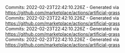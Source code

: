 Commits: 2022-02-23T22:42:10.226Z - Generated via https://github.com/marketplace/actions/artificial-grass
<br>
Commits: 2022-02-23T22:42:10.226Z - Generated via https://github.com/marketplace/actions/artificial-grass
<br>
Commits: 2022-02-23T22:42:10.226Z - Generated via https://github.com/marketplace/actions/artificial-grass
<br>
Commits: 2022-02-23T22:42:10.226Z - Generated via https://github.com/marketplace/actions/artificial-grass
<br>
